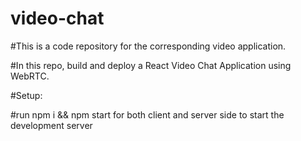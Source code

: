 ﻿# video-chat
#This is a code repository for the corresponding video application.

#In this repo, build and deploy a React Video Chat Application using WebRTC.

#Setup:

#run npm i && npm start for both client and server side to start the development server

